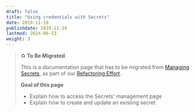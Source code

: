 ```yaml
---
draft: false
title: "Using credentials with Secrets"
date: 2019-11-18
publishdate: 2019-11-18
lastmod: 2024-06-13
weight: 3
---
```


> ♻️ **To Be Migrated**
>
> This is a documentation page that has to be migrated from [Managing Secrets](../../../archive/administrating/secrets), as part of our [Refactoring Effort](https://github.com/microcks/microcks.io/issues/81).
> 
> **Goal of this page**
> * Explain how to access the Secrets' management page
> * Explain how to create and update an existing secret
